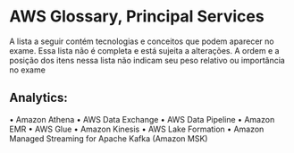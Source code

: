 # AWS Glossary, Principal Services
A lista a seguir contém tecnologias e conceitos que podem aparecer no exame. Essa lista não é completa e está sujeita a alterações. A ordem e a posição dos itens nessa lista não indicam seu peso relativo ou importância no exame

## Analytics:
• Amazon Athena
• AWS Data Exchange
• AWS Data Pipeline
• Amazon EMR
• AWS Glue
• Amazon Kinesis
• AWS Lake Formation
• Amazon Managed Streaming for Apache Kafka (Amazon MSK)